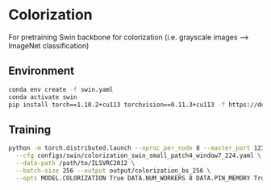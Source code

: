 # Colorization

For pretraining Swin backbone for colorization (i.e. grayscale images --> ImageNet classification)

## Environment


```bash
conda env create -f swin.yaml
conda activate swin
pip install torch==1.10.2+cu113 torchvision==0.11.3+cu113 -f https://download.pytorch.org/whl/torch_stable.html

```


## Training

```bash
python -m torch.distributed.launch --nproc_per_node 8 --master_port 12345  main.py \
  --cfg configs/swin/colorization_swin_small_patch4_window7_224.yaml \
  --data-path /path/to/ILSVRC2012 \
  --batch-size 256 --output output/colorization_bs_256 \
  --opts MODEL.COLORIZATION True DATA.NUM_WORKERS 8 DATA.PIN_MEMORY True
```
